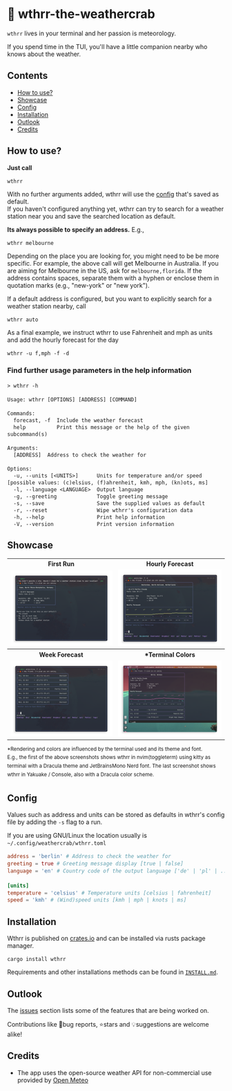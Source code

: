 # 🦀 wthrr-the-weathercrab

`wthrr` lives in your terminal and her passion is meteorology.

If you spend time in the TUI, you'll have a little companion nearby who knows about the weather.

## Contents

- [How to use?](https://github.com/tobealive/wthrr-the-weathercrab#how-to-use)
- [Showcase](https://github.com/tobealive/wthrr-the-weathercrab#showcase)
- [Config](https://github.com/tobealive/wthrr-the-weathercrab#config)
- [Installation](https://github.com/tobealive/wthrr-the-weathercrab#installation)
- [Outlook](https://github.com/tobealive/wthrr-the-weathercrab#outlook)
- [Credits](https://github.com/tobealive/wthrr-the-weathercrab#credits)

## How to use?

**Just call**

```
wthrr
```

With no further arguments added, wthrr will use the [config](https://github.com/tobealive/wthrr-the-weathercrab#config) that's saved as default.<br>
If you haven't configured anything yet, wthrr can try to search for a weather station near you and save the searched location as default.

**Its always possible to specify an address.** E.g.,

```
wthrr melbourne
```

Depending on the place you are looking for, you might need to be be more specific.
For example, the above call will get Melbourne in Australia. If you are aiming for Melbourne in the US, ask for `melbourne,florida`.
If the address contains spaces, separate them with a hyphen or enclose them in quotation marks (e.g., "new-york" or "new york").

If a default address is configured, but you want to explicitly search for a weather station nearby, call

```
wthrr auto
```

As a final example, we instruct wthrr to use Fahrenheit and mph as units and add the hourly forecast for the day

```
wthrr -u f,mph -f -d
```

### Find further usage parameters in the help information

```
> wthrr -h

Usage: wthrr [OPTIONS] [ADDRESS] [COMMAND]

Commands:
  forecast, -f  Include the weather forecast
  help          Print this message or the help of the given subcommand(s)

Arguments:
  [ADDRESS]  Address to check the weather for

Options:
  -u, --units [<UNITS>]      Units for temperature and/or speed [possible values: (c)elsius, (f)ahrenheit, kmh, mph, (kn)ots, ms]
  -l, --language <LANGUAGE>  Output language
  -g, --greeting             Toggle greeting message
  -s, --save                 Save the supplied values as default
  -r, --reset                Wipe wthrr's configuration data
  -h, --help                 Print help information
  -V, --version              Print version information
```

## Showcase

<table>
  <tr>
    <th align="center">First Run</th>
    <th align="center">Hourly Forecast</th>
  </tr>
  <tr>
    <td align="center">
      <img alt="" width="400" src="preview/first-run.png" />
    </td>
    <td align="center">
      <img alt="" width="400" src="preview/hourly.png" />
    </td>
  </tr>
  <tr>
    <th align="center">Week Forecast</th>
    <th align="center">*Terminal Colors</th>
  </tr>
  <tr>
    <td align="center">
      <img alt="" width="400" src="preview/week.png" />
    </td>
    <td align="center">
      <img alt="" width="400" src="preview/yakuake.png" />
    </td>
  </tr>
</table>

<sup>\*Rendering and colors are influenced by the terminal used and its theme and font.<br>
E.g., the first of the above screenshots shows wthrr in nvim(toggleterm) using kitty as terminal with a Dracula theme and JetBrainsMono Nerd font. The last screenshot shows wthrr in Yakuake / Console, also with a Dracula color scheme.</sup>

## Config

Values such as address and units can be stored as defaults in wthrr's config file by adding the `-s` flag to a run.

If you are using GNU/Linux the location usually is `~/.config/weathercrab/wthrr.toml`

```toml
address = 'berlin' # Address to check the weather for
greeting = true # Greeting message display [true | false]
language = 'en' # Country code of the output language ['de' | 'pl' | ...]

[units]
temperature = 'celsius' # Temperature units [celsius | fahrenheit]
speed = 'kmh' # (Wind)speed units [kmh | mph | knots | ms]
```

## Installation

Wthrr is published on [crates.io](https://crates.io/crates/wthrr) and can be installed via rusts package manager.

```
cargo install wthrr
```

Requirements and other installations methods can be found in [`INSTALL.md`](https://github.com/tobealive/wthrr-the-weathercrab/blob/main/INSTALL.md).

## Outlook

The [issues](https://github.com/tobealive/wthrr-the-weathercrab/issues) section lists some of the features that are being worked on.

Contributions like 🐛bug reports, ⭐️stars and 💡suggestions are welcome alike!

## Credits

- The app uses the open-source weather API for non-commercial use provided by [Open Meteo](https://open-meteo.com/en)
